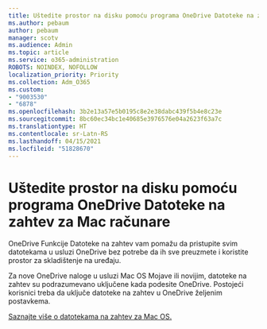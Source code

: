 ```yaml
---
title: Uštedite prostor na disku pomoću programa OneDrive Datoteke na zahtev za Mac računare
ms.author: pebaum
author: pebaum
manager: scotv
ms.audience: Admin
ms.topic: article
ms.service: o365-administration
ROBOTS: NOINDEX, NOFOLLOW
localization_priority: Priority
ms.collection: Adm_O365
ms.custom:
- "9003530"
- "6878"
ms.openlocfilehash: 3b2e13a57e5b0195c8e2e38dabc439f5b4e8c23e
ms.sourcegitcommit: 8bc60ec34bc1e40685e3976576e04a2623f63a7c
ms.translationtype: HT
ms.contentlocale: sr-Latn-RS
ms.lasthandoff: 04/15/2021
ms.locfileid: "51828670"
---
```

# <a name="save-disk-space-with-onedrive-files-on-demand-for-mac"></a>Uštedite prostor na disku pomoću programa OneDrive Datoteke na zahtev za Mac računare

OneDrive Funkcije Datoteke na zahtev vam pomažu da pristupite svim datotekama u usluzi OneDrive bez potrebe da ih sve preuzmete i koristite prostor za skladištenje na uređaju.  

Za nove OneDrive naloge u usluzi Mac OS Mojave ili novijim, datoteke na zahtev su podrazumevano uključene kada podesite OneDrive. Postojeći korisnici treba da uključe datoteke na zahtev u OneDrive željenim postavkema.  

[Saznajte više o datotekama na zahtev za Mac OS.](https://support.microsoft.com/office/529f6d53-e572-4922-a585-e7a318c135f0)
